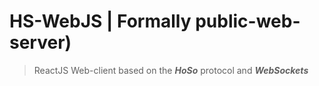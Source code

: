 # HS-WebJS | Formally public-web-server) <!-- omit in toc -->
> ReactJS Web-client based on the _**HoSo**_ protocol and _**WebSockets**_